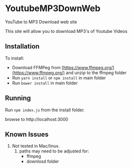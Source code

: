 # YoutubeMP3DownWeb
YouTube to MP3 Download web site

This site will allow you to download MP3's of Youtube Videos
## Installation
To install:
* Download FFMPeg from [https://www.ffmpeg.org/](https://www.ffmpeg.org/) and unzip to the ffmpeg folder
* Run `yarn install` or  `npm install` in main folder
* Run  `bower install` in main folder

## Running
Run `npm index.js` from the install folder.

browse to http://localhost:3000

## Known Issues
1)  Not tested in Mac/linux.
    1) paths may need to be adjusted for: 
        * ffmpeg
        * downlosd folder


